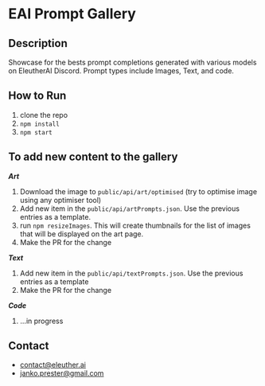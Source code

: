 # EAI Prompt Gallery

## Description

Showcase for the bests prompt completions generated with various models on EleutherAI Discord. Prompt types include Images, Text, and code.

## How to Run

1. clone the repo
2. `npm install`
3. `npm start`

## To add new content to the gallery

**_Art_**

1. Download the image to `public/api/art/optimised` (try to optimise image using any optimiser tool)
2. Add new item in the `public/api/artPrompts.json`. Use the previous entries as a template.
3. run `npm resizeImages`. This will create thumbnails for the list of images that will be displayed on the art page.
4. Make the PR for the change

**_Text_**

1. Add new item in the `public/api/textPrompts.json`. Use the previous entries as a template
2. Make the PR for the change

**_Code_**

1. ...in progress

## Contact

- contact@eleuther.ai
- janko.prester@gmail.com
